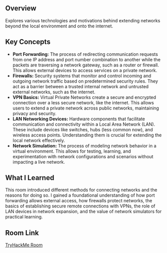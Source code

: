 ## Overview
Explores various technologies and motivations behind extending networks beyond the local environment and onto the internet.

## Key Concepts
- **Port Forwarding:** The process of redirecting communication requests from one IP address and port number combination to another while the packets are traversing a network gateway, such as a router or firewall. This allows external devices to access services on a private network.
- **Firewalls:** Security systems that monitor and control incoming and outgoing network traffic based on predetermined security rules. They act as a barrier between a trusted internal network and untrusted external networks, such as the internet.
- **VPN Basics:** Virtual Private Networks create a secure and encrypted connection over a less secure network, like the internet. This allows users to extend a private network across public networks, maintaining privacy and security.
- **LAN Networking Devices:** Hardware components that facilitate communication and connectivity within a Local Area Network (LAN). These include devices like switches, hubs (less common now), and wireless access points. Understanding them is crucial for extending the local network effectively.
- **Network Simulation:** The process of modeling network behavior in a virtual environment. This allows for testing, learning, and experimentation with network configurations and scenarios without impacting a live network.

## What I Learned
This room introduced different methods for connecting networks and the reasons for doing so. I gained a foundational understanding of how port forwarding allows external access, how firewalls protect networks, the basics of establishing secure remote connections with VPNs, the role of LAN devices in network expansion, and the value of network simulators for practical learning.

## Room Link
[TryHackMe Room](https://tryhackme.com/room/extendingyournetwork)
